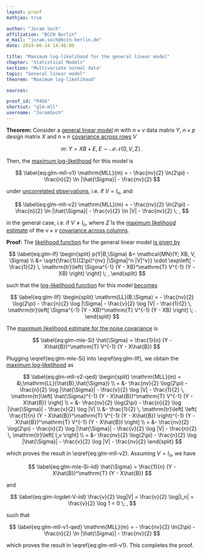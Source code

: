 ```yaml
---
layout: proof
mathjax: true

author: "Joram Soch"
affiliation: "BCCN Berlin"
e_mail: "joram.soch@bccn-berlin.de"
date: 2024-06-14 14:46:09

title: "Maximum log-likelihood for the general linear model"
chapter: "Statistical Models"
section: "Multivariate normal data"
topic: "General linear model"
theorem: "Maximum log-likelihood"

sources:

proof_id: "P456"
shortcut: "glm-mll"
username: "JoramSoch"
---
```



**Theorem:** Consider a [general linear model](/D/glm) $m$ with $n \times v$ data matrix $Y$, $n \times p$ design matrix $X$ and $n \times n$ [covariance across rows](/D/glm) $V$

$$ \label{eq:glm}
m: \; Y = X B + E, \; E \sim \mathcal{MN}(0, V, \Sigma) \; .
$$

Then, the [maximum log-likelihood](/D/mll) for this model is

$$ \label{eq:glm-mll-v1}
\mathrm{MLL}(m) = - \frac{nv}{2} \ln(2\pi) - \frac{n}{2} \ln |\hat{\Sigma}| - \frac{nv}{2}
$$

under [uncorrelated observations](/D/glm), i.e. if $V = I_n$, and

$$ \label{eq:glm-mll-v2}
\mathrm{MLL}(m) = - \frac{nv}{2} \ln(2\pi) - \frac{n}{2} \ln |\hat{\Sigma}| - \frac{v}{2} \ln |V| - \frac{nv}{2} \; ,
$$

in the general case, i.e. if $V \neq I_n$, where $\hat{\Sigma}$ is the [maximum likelihood estimate](/D/mle) of the $v \times v$ [covariance across columns](/D/glm).


**Proof:** The [likelihood function](/D/lf) for the general linear model [is given by](/P/glm-mle)

$$ \label{eq:glm-lf}
\begin{split}
p(Y|B,\Sigma) &= \mathcal{MN}(Y; XB, V, \Sigma) \\
&= \sqrt{\frac{1}{(2\pi)^{nv} |\Sigma|^n |V|^v}} \cdot \exp\left[ -\frac{1}{2} \, \mathrm{tr}\left( \Sigma^{-1} (Y - XB)^\mathrm{T} V^{-1} (Y - XB) \right) \right] \; ,
\end{split}
$$

such that the [log-likelihood function](/D/llf) for this model [becomes](/P/glm-mle)

$$ \label{eq:glm-llf}
\begin{split}
\mathrm{LL}(B,\Sigma) = - \frac{nv}{2} \log(2\pi) - \frac{n}{2} \log |\Sigma| - \frac{v}{2} \log |V| - \frac{1}{2} \, \mathrm{tr}\left[ \Sigma^{-1} (Y - XB)^\mathrm{T} V^{-1} (Y - XB) \right] \; .
\end{split}
$$

The [maximum likelihood estimate for the noise covariance](/P/glm-mle) is

$$ \label{eq:glm-mle-Si}
\hat{\Sigma} = \frac{1}{n} (Y - X\hat{B})^\mathrm{T} V^{-1} (Y - X\hat{B})
$$

Plugging \eqref{eq:glm-mle-Si} into \eqref{eq:glm-llf}, we obtain the [maximum log-likelihood](/D/mll) as

$$ \label{eq:glm-mll-v2-qed}
\begin{split}
\mathrm{MLL}(m) = &\;\mathrm{LL}(\hat{B},\hat{\Sigma}) \\
= &- \frac{nv}{2} \log(2\pi) - \frac{n}{2} \log |\hat{\Sigma}| - \frac{v}{2} \log |V| - \frac{1}{2} \, \mathrm{tr}\left[ \hat{\Sigma}^{-1} (Y - X\hat{B})^\mathrm{T} V^{-1} (Y - X\hat{B}) \right] \\
= &- \frac{nv}{2} \log(2\pi) - \frac{n}{2} \log |\hat{\Sigma}| - \frac{v}{2} \log |V| \\
&- \frac{1}{2} \, \mathrm{tr}\left[ \left( \frac{1}{n} (Y - X\hat{B})^\mathrm{T} V^{-1} (Y - X\hat{B}) \right)^{-1} (Y - X\hat{B})^\mathrm{T} V^{-1} (Y - X\hat{B}) \right] \\
= &- \frac{nv}{2} \log(2\pi) - \frac{n}{2} \log |\hat{\Sigma}| - \frac{v}{2} \log |V| - \frac{n}{2} \, \mathrm{tr}\left[ I_v \right] \\
= &- \frac{nv}{2} \log(2\pi) - \frac{n}{2} \log |\hat{\Sigma}| - \frac{v}{2} \log |V| - \frac{nv}{2}
\end{split}
$$

which proves the result in \eqref{eq:glm-mll-v2}. Assuming $V = I_n$, we have

$$ \label{eq:glm-mle-Si-iid}
\hat{\Sigma} = \frac{1}{n} (Y - X\hat{B})^\mathrm{T} (Y - X\hat{B})
$$

and

$$ \label{eq:glm-logdet-V-iid}
\frac{v}{2} \log|V| = \frac{v}{2} \log|I_n| = \frac{v}{2} \log 1 = 0 \; ,
$$

such that

$$ \label{eq:glm-mll-v1-qed}
\mathrm{MLL}(m) = - \frac{nv}{2} \ln(2\pi) - \frac{n}{2} \ln |\hat{\Sigma}| - \frac{nv}{2}
$$

which proves the result in \eqref{eq:glm-mll-v1}. This completes the proof.
